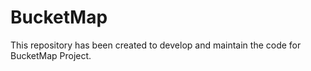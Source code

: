 # BucketMap
This repository has been created to develop and maintain the code for BucketMap Project.
